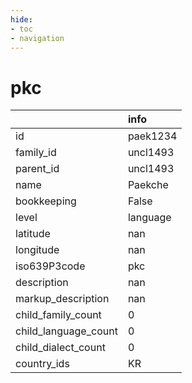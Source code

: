 ```yaml
---
hide:
- toc
- navigation
---
```

# pkc
|                      | info     |
|:---------------------|:---------|
| id                   | paek1234 |
| family_id            | uncl1493 |
| parent_id            | uncl1493 |
| name                 | Paekche  |
| bookkeeping          | False    |
| level                | language |
| latitude             | nan      |
| longitude            | nan      |
| iso639P3code         | pkc      |
| description          | nan      |
| markup_description   | nan      |
| child_family_count   | 0        |
| child_language_count | 0        |
| child_dialect_count  | 0        |
| country_ids          | KR       |